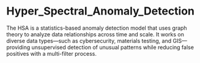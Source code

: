 # Hyper_Spectral_Anomaly_Detection
The HSA is a statistics-based anomaly detection model that uses graph theory to analyze data relationships across time and scale. It works on diverse data types—such as cybersecurity, materials testing, and GIS—providing unsupervised detection of unusual patterns while reducing false positives with a multi-filter process.
